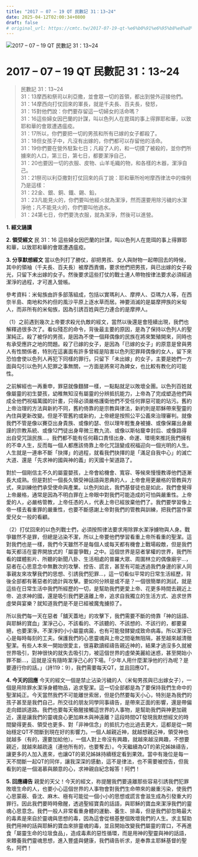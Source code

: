 ```yaml
---
title: "2017 – 07 – 19 QT 民數記 31：13~24"
date: 2025-04-12T02:00:34+0800
draft: false
# original_url: https://cmtc.tw/2017-07-19-qt-%e6%b0%91%e6%95%b8%e8%a8%98-31%ef%bc%9a1324
---
```


![2017 – 07 – 19 QT 民數記 31：13\~24](/images/qt.jpg   "2017 – 07 – 19 QT 民數記 31：13\~24")

# 2017 – 07 – 19 QT 民數記 31：13\~24

> 民數記 31：13\~24  
> 31：13摩西和祭司以利亞撒，並會眾一切的首領，都出到營外迎接他們。  
> 31：14摩西向打仗回來的軍長，就是千夫長、百夫長，發怒，  
> 31：15對他們說：你們要存留這一切婦女的活命嗎？  
> 31：16這些婦女因巴蘭的計謀，叫以色列人在毘珥的事上得罪耶和華，以致耶和華的會眾遭遇瘟疫。  
> 31：17所以，你們要把一切的男孩和所有已嫁的女子都殺了。  
> 31：18但女孩子中，凡沒有出嫁的，你們都可以存留他的活命。  
> 31：19你們要在營外駐紮七日；凡殺了人的，和一切摸了被殺的，並你們所擄來的人口，第三日，第七日，都要潔淨自己，  
> 31：20也要因一切的衣服、皮物、山羊毛織的物，和各樣的木器，潔淨自己。  
> 31：21祭司以利亞撒對打仗回來的兵丁說：耶和華所吩咐摩西律法中的條例乃是這樣：  
> 31：22金、銀、銅、鐵、錫、鉛，  
> 31：23凡能見火的，你們要叫他經火就為潔淨，然而還要用除污穢的水潔淨他；凡不能見火的，你們要叫他過水。  
> 31：24第七日，你們要洗衣服，就為潔淨，然後可以進營。

**1. 經文誦讀**

**2. 領受經文**
民 31：16 這些婦女因巴蘭的計謀，叫以色列人在毘珥的事上得罪耶和華，以致耶和華的會眾遭遇瘟疫。

**3. 分享默想經文**
當以色列打了勝仗，卻把男孩、女人與財物一起帶回去的時候，其中的領袖（千夫長、百夫長）被摩西責備，要求他們把男孩，與已出嫁的女子殺光，只留下未出嫁的女子。然後要求這些打仗的戰士連人帶物按律法要求必須經過潔淨的過程，才可進入營帳。

參考資料：米甸族由許多部落組成，包括以實瑪利人、摩押人、亞瑪力人等，在西奈半島、南地和外約但的風沙平原上逐水草而居。神要消滅的是屬摩押族的米甸人，而非所有的米甸族，因為引誘百姓與巴力連合的是摩押人。

（1）之前遇到幾次上帝要求殺光仇敵的經文，當然以後還是會陸續出現，我們也解釋過很多次了。看似殘忍的命令，背後最主要的原因，是為了保持以色列人的聖潔純正。殺了被俘的男孩，是因為不使一個拜偶像的民族在將來繁殖開來，同時也有承受應許之地的問題。殺了已嫁的女子，是因為「已嫁的女子」的原意是曾與男人有性關係者，特別在這裏面有許多曾經是陷害以色列犯罪拜偶像的女人，留下來恐怕會使以色列人再犯下同樣的罪行。只留下「未出嫁」的女子，主要是她們一方面與勾引以色列人犯罪之事無關，一方面是將來可為婢女，也比較有教化的可能性。

之前解經也一再重申，罪惡就像麵酵一樣，一點點就足以敗壞全團。以色列百姓就像屬靈的初生嬰孩，幼稚無知沒有屬靈的分辨抵抗能力，上帝為了完成塑造他們與成全他們祝福萬國的計畫，只得必須嚴格護衛他們不受任何罪惡可能的玷污。舊約上帝治理的方法與新約不同，舊約倚靠的是宗教與律法，新約則是耶穌帶來聖靈的內住與更新改變。但是不管舊約或新約，上帝總是按照公平公義來治理審判。就像我們不管是像以賽亞出身貴族、或像約瑟、但以理年輕隻身被擄、或像保羅出身嚴謹的宗教系統、或像12門徒出身卑微三教九流、或像以斯帖竉幸封后、或像路得出自受咒詛民族…，我們都不能有任何藉口責怪出身、命運、環境來推託我們擁有的不幸人生，反而每一個人都應該倚靠上帝化咒詛變成祝福迎向一個光明的人生。人生就是一連串不斷「抉擇」的過程，就看我們抉擇的是「滿足自我中心」的滅亡大道、還是「先求神的國與神的義」的天國十架道路了。

對於一個剛信主不久的屬靈嬰孩，上帝會給機會、寬容、等候來慢慢教導他們逐漸長大成熟。但是對於一個長久領受神話語與恩典的人，上帝會用更嚴格的管教與方式，來訓練他們承受使命與產業。以色列如此，我們基督徒也是如此，我們會覺得上帝嚴格，通常是因為不明白罪在上帝眼中對我們可能造成的可怕與嚴重性。上帝愛的人，必嚴格管教，上帝任憑的人，代表上帝已經放棄他們了。我們要學習像上帝一樣去看重罪的嚴重性，也要不斷感謝上帝對我們的管教與訓練，把我們當作蒙愛兒女一般的看顧。

（2）打仗回來的以色列戰士們，必須按照律法要求用除罪水潔淨擄物與人身。戰爭雖然不是罪，但總是沾染不潔，所以上帝要他們學習看重上帝所看重的聖潔。這對我們也是一樣，我們今天雖然不是每個人或每天都有機會上戰場殺敵，但是我們每天都活在靈界開放式的「屬靈爭戰」之中。這個世界是惡者掌權的世界，我們所看的媒體影片、所聽的新聞八卦、生活相處的普羅大眾、周圍林立的偶像廟宇…，惡者在心思意念中無數次的攻擊、控告、謊言，甚至有可能透過我們身邊的家人同事親友來攻擊我們的思想、引誘我們犯罪…，這一切看似平常的日常生活經歷，背後全部都有著惡者的詭計與攻擊。要如何分辨是或不是？一個很簡單的測試，就是這些在日常生活中我們所經歷的一切，是幫助我們更愛上帝、花更多時間去親近上帝、追求神的國，還是吸引我們更遠離上帝，追求自我獨立的生活方式、追求世界虛榮與宴樂？就知道我們是不是已經被魔鬼擄掠了。

所以我們每一天在惡者「舖天蓋地」的攻擊下，我們需要不斷的倚靠「神的話語、與耶穌的寶血」潔淨己心，不該看的、不該聽的、不該想的、不該行的，都要棄絕，也要潔淨。不潔淨的小小屬靈病菌，也有可能發酵變成致命病毒。所以潔淨已心是每時每刻的工夫。保護我們的心思靈魂與上帝之間毫無阻隔，甚至越來越清徹聖潔。有些人本來一開始很愛主，很喜歡讀經禱告親近神的，結果才過沒多久就被世界吸引，對神很快的就失去吸引力，被這個世界的虛榮美麗給迷惑，甚至開始小罪不斷…，這就是沒有隨時潔淨己心的下場。「少年人用什麼潔淨他的行為呢？是要遵行你的話。」（詩119：9），我們需要每天QT，並且回應QT。

**4. 今天的回應**
今天的經文一個是禁止沾染污穢的人（米甸男孩與已出嫁女子），一個是用除罪水潔淨身體物品，追求聖潔。這一切全部都是為了要保持我們生命中的聖潔純正。今天當然我們不可能離世索居，但是仍然要每天小心，特別是為我們的孩子甚至是我們自己，所交往的朋友同學同事禱告，是帶來正面的影響，還是帶偏走向錯誤道路。我們也要每天儆醒接觸這世界的人事物，是幫助我們與神更加親近，還是讓我們的靈魂良心更加麻木與神遠離？這段時間QT發現我默想經文的時間變得更長、領受也更多、對「非神信念」的抵抗力也比過去更大，這都是從一開始穩定QT不間斷到現在好的影響力。一個人越親近神，就越想親近神，領受神也就越多（有的，還要加給他）。一個人對上帝沒有興趣，就越來越沒興趣，不想要親近，就越來越疏遠（連他所有的，也要奪去）。今天繼續為QT的弟兄姊妹禱告，讓更多的人加入進來，也讓QT的弟兄姊妹持續穩定看到果效。當中有幾位是每一天不間斷一起QT的同伴，讓我深深的感動，這不是律法，也不需要被控告，但我看到的是一個渴慕與願意的心，求神親自紀念報答！阿們！

**5. 回應禱告**
親愛的天父！今天的經文，祢提醒我們要遠離那些容易引誘我們犯罪敗壞生命的人，也要小心這個世界的人事物會對我們生命帶來的嚴重污染，使我們心思蒙蔽、昏沈、麻木、極有可能從一個小小的思想或謊言會滋生成為引發重大的罪行。因此我們要時時儆醒，透過聖經寶貴的話語，與耶穌的寶血來潔淨我們的靈魂心思意念。我們一般人非常看重身體的運動、養生、排毒，但是我們卻忽略最大的毒素是來自於靈魂與思想的毒，因為這會從根基整個敗壞我們的人生。求主幫助我們用神的話與耶穌的寶血來排靈魂的毒，並且開始改變我們屬靈的胃口，不再進食「屬靈生命的垃圾食品」，造成毒素的惡性循環，而是用神的聖靈與神的話語，來餵養我們靈魂思想，進入豐盛與健康，我們禱告祈求，是奉靠主耶穌基督的聖名，阿們！
